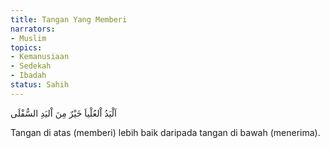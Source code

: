 ```yaml
---
title: Tangan Yang Memberi
narrators:
- Muslim
topics:
- Kemanusiaan
- Sedekah
- Ibadah
status: Sahih
---
```


<p lang="ar">
اَلْيَدُ اْلعُلْياَ خَيْرٌ مِنَ اْليَدِ السُّفْلَى
</p>

Tangan di atas (memberi) lebih baik daripada tangan di bawah (menerima).
